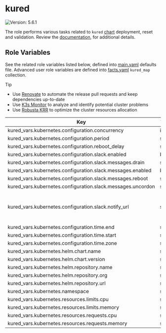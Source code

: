 # kured

![Version: 5.6.1](https://img.shields.io/badge/Version-5.6.1-informational?style=flat-square)

The role performs various tasks related to `kured` [chart](https://github.com/kubereboot/charts/tree/kured-5.6.1/charts/kured) deployment, reset and validation. Review the [documentation](https://axivo.com/k3s-cluster/wiki/guide/configuration/roles/kured), for additional details.

## Role Variables

See the related role variables listed below, defined into [main.yaml](./defaults/main.yaml) defaults file. Advanced user role variables are defined into [facts.yaml](./tasks/facts.yaml) `kured_map` collection.

> [!TIP]
> - Use [Renovate](https://axivo.com/k3s-cluster/tutorials/handbook/tools/#renovate) to automate the release pull requests and keep dependencies up-to-date
> - Use [K3s Monitor](https://axivo.com/k3s-cluster/tutorials/handbook/tools/#k3s-monitor) to analyze and identify potential cluster problems
> - Use [Robusta KRR](https://axivo.com/k3s-cluster/tutorials/handbook/tools/#robusta-krr) to optimize the cluster resources allocation

| Key | Type | Default | Description |
|-----|------|---------|-------------|
| kured_vars.kubernetes.configuration.concurrency | int | `1` |  |
| kured_vars.kubernetes.configuration.period | string | `"15m"` |  |
| kured_vars.kubernetes.configuration.reboot_delay | string | `"60s"` |  |
| kured_vars.kubernetes.configuration.slack.enabled | bool | `true` |  |
| kured_vars.kubernetes.configuration.slack.messages.drain | string | `""` |  |
| kured_vars.kubernetes.configuration.slack.messages.enabled | bool | `false` |  |
| kured_vars.kubernetes.configuration.slack.messages.reboot | string | `""` |  |
| kured_vars.kubernetes.configuration.slack.messages.uncordon | string | `""` |  |
| kured_vars.kubernetes.configuration.slack.notify_url | string | Set value into [all.yaml](../../inventory/cluster/group_vars/all.yaml) `credentials` collection | Slack notifications, see [documentation](https://kured.dev/docs/configuration/#notifications) for details |
| kured_vars.kubernetes.configuration.time.end | string | `"08:00"` |  |
| kured_vars.kubernetes.configuration.time.start | string | `"04:00"` |  |
| kured_vars.kubernetes.configuration.time.zone | string | `"UTC"` |  |
| kured_vars.kubernetes.helm.chart.name | string | `"kured"` |  |
| kured_vars.kubernetes.helm.chart.version | string | `"v5.6.1"` |  |
| kured_vars.kubernetes.helm.repository.name | string | `"charts"` |  |
| kured_vars.kubernetes.helm.repository.org | string | `"kubereboot"` |  |
| kured_vars.kubernetes.helm.repository.url | string | `"https://kubereboot.github.io"` |  |
| kured_vars.kubernetes.namespace | string | `"kube-system"` |  |
| kured_vars.kubernetes.resources.limits.cpu | string | `nil` |  |
| kured_vars.kubernetes.resources.limits.memory | string | `"128Mi"` |  |
| kured_vars.kubernetes.resources.requests.cpu | string | `"10m"` |  |
| kured_vars.kubernetes.resources.requests.memory | string | `"128Mi"` |  |
